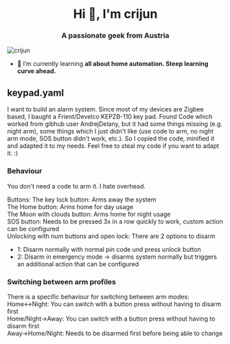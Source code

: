 <h1 align="center">Hi 👋, I'm crijun</h1>
<h3 align="center">A passionate geek from Austria</h3>

<p align="left"> <img src="https://komarev.com/ghpvc/?username=crijun&label=Profile%20views&color=0e75b6&style=flat" alt="crijun" /> </p>

- 🌱 I’m currently learning **all about home automation. Steep learning curve ahead.**

<h2>keypad.yaml</h2>

<p align="left">I want to build an alarm system. Since most of my devices are Zigbee based, I baught a Frient/Develco KEPZB-110 key pad. Found Code which worked from gibhub user AndrejDelany, but it had some things missing (e.g. night arm), some things which I just didn't like (use code to arm, no night arm mode, SOS button didn't work, etc.). So I copied the code, minified it and adapted it to my needs. Feel free to steal my code if you want to adapt it. :)</p>

<h3>Behaviour</h3>

<p align="left">
You don't need a code to arm it. I hate overhead.

Buttons:
The key lock button: Arms away the system</br>
The Home button: Arms home for day usage</br>
The Moon with clouds button: Arms home for night usage</br>
SOS button: Needs to be pressed 3x in a row quickly to work, custom action can be configured</br>
Unlocking with num buttons and open lock: There are 2 options to disarm
  - 1: Disarm normally with normal pin code und press unlock button
  - 2: Disarm in emergency mode -> disarms system normally but triggers an additional action that can be configured
</p>

<h3>Switching between arm profiles</h3>

<p align="left">
There is a specific behaviour for switching between arm modes:</br>
Home<->Night: You can switch with a button press without having to disarm first</br>
Home/Night->Away: You can switch with a button press without having to disarm first</br>
Away->Home/Night: Needs to be disarmed first before being able to change</br>
</p>
